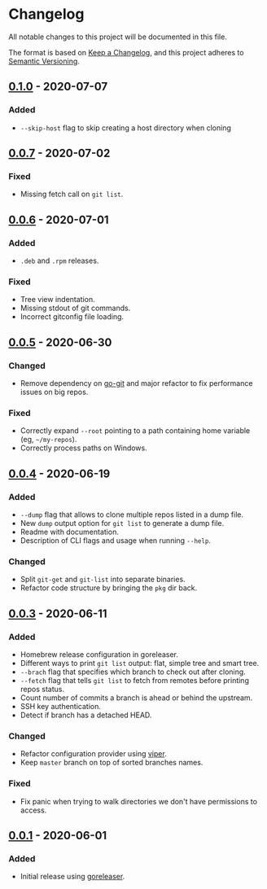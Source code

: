 # Changelog
All notable changes to this project will be documented in this file.

The format is based on [Keep a Changelog](https://keepachangelog.com/en/1.0.0/),
and this project adheres to [Semantic Versioning](https://semver.org/spec/v2.0.0.html).

## [0.1.0] - 2020-07-07
### Added
- `--skip-host` flag to skip creating a host directory when cloning 


## [0.0.7] - 2020-07-02
### Fixed
- Missing fetch call on `git list`.


## [0.0.6] - 2020-07-01
### Added
- `.deb` and `.rpm` releases.

### Fixed
- Tree view indentation.
- Missing stdout of git commands.
- Incorrect gitconfig file loading.


## [0.0.5] - 2020-06-30
### Changed
- Remove dependency on [go-git](https://github.com/go-git/go-git) and major refactor to fix performance issues on big repos.

### Fixed
- Correctly expand `--root` pointing to a path containing home variable (eg, `~/my-repos`).
- Correctly process paths on Windows.


## [0.0.4] - 2020-06-19
### Added
- `--dump` flag that allows to clone multiple repos listed in a dump file.
- New `dump` output option for `git list` to generate a dump file.
- Readme with documentation.
- Description of CLI flags and usage when running `--help`.

### Changed
- Split `git-get` and `git-list` into separate binaries.
- Refactor code structure by bringing the `pkg` dir back.


## [0.0.3] - 2020-06-11
### Added
- Homebrew release configuration in goreleaser.
- Different ways to print `git list` output: flat, simple tree and smart tree.
- `--brach` flag that specifies which branch to check out after cloning.
- `--fetch` flag that tells `git list` to fetch from remotes before printing repos status.
- Count number of commits a branch is ahead or behind the upstream.
- SSH key authentication.
- Detect if branch has a detached HEAD.

### Changed
- Refactor configuration provider using [viper](https://github.com/spf13/viper).
- Keep `master` branch on top of sorted branches names.

### Fixed
- Fix panic when trying to walk directories we don't have permissions to access.


## [0.0.1] - 2020-06-01
### Added
- Initial release using [goreleaser](https://github.com/goreleaser/goreleaser).


[0.1.0]: https://github.com/grdl/git-get/compare/v0.0.7...v0.1.0
[0.0.7]: https://github.com/grdl/git-get/compare/v0.0.6...v0.0.7
[0.0.6]: https://github.com/grdl/git-get/compare/v0.0.5...v0.0.6
[0.0.5]: https://github.com/grdl/git-get/compare/v0.0.4...v0.0.5
[0.0.4]: https://github.com/grdl/git-get/compare/v0.0.3...v0.0.4
[0.0.3]: https://github.com/grdl/git-get/compare/v0.0.1...v0.0.3
[0.0.1]: https://github.com/grdl/git-get/releases/tag/v0.0.1